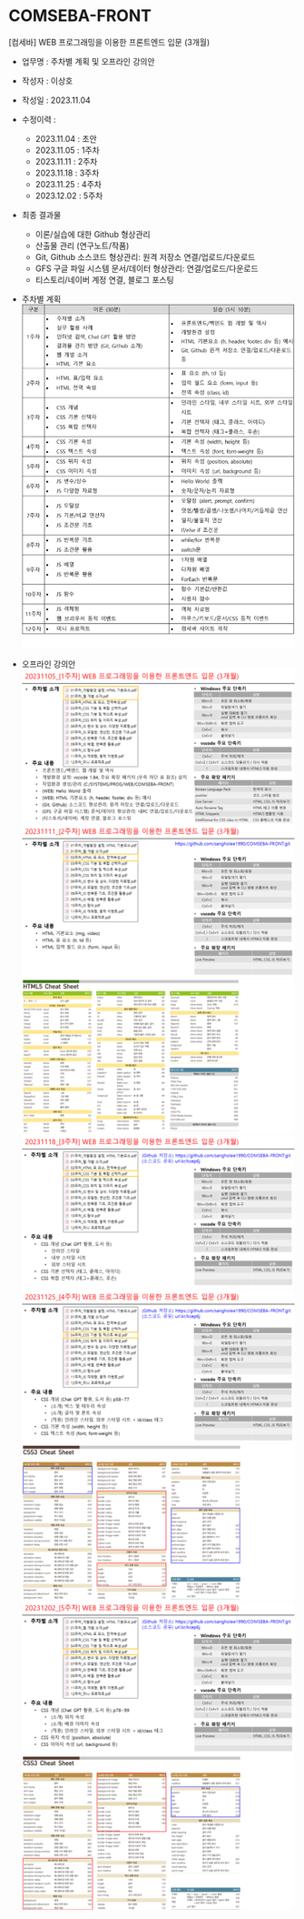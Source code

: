 # COMSEBA-FRONT

[컴세바] WEB 프로그래밍을 이용한 프론트엔드 입문 (3개월)

-   업무명 : 주차별 계획 및 오프라인 강의안
-   작성자 : 이상호
-   작성일 : 2023.11.04
-   수정이력 :
    -   2023.11.04 : 초안
    -   2023.11.05 : 1주차
    -   2023.11.11 : 2주차
    -   2023.11.18 : 3주차
    -   2023.11.25 : 4주차
    -   2023.12.02 : 5주차
-   최종 결과물
    -   이론/실습에 대한 Github 형상관리
    -   산출물 관리 (연구노트/작품)
    -   Git, Github 소스코드 형상관리: 원격 저장소 연결/업로드/다운로드
    -   GFS 구글 파일 시스템 문서/데이터 형상관리: 연결/업로드/다운로드
    -   티스토리/네이버 계정 연결, 블로그 포스팅
-   주차별 계획
![](images/comseba-front_주차별%20계획.png)

-   오프라인 강의안
![](images/comseba-front_1주차.PNG) ![](images/comseba-front_2주차.PNG) ![](images/comseba-front_2주차2.PNG) ![](images/comseba-front_3주차.PNG) ![](images/comseba-front_4주차.PNG) ![](images/comseba-front_4주차2.PNG) ![](images/comseba-front_5주차.PNG) ![](images/comseba-front_5주차2.PNG)
